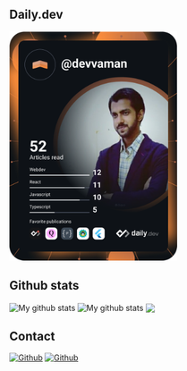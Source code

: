 ## Daily.dev

<a href="https://app.daily.dev/devvaman"><img width="300" src="https://github.com/devv-aman/devv-aman/blob/main/devcard.svg" width="400" alt="Aman Singh's Dev Card"/></a>

## Github stats

<img align="center" src="https://github-readme-streak-stats.herokuapp.com?user=devv-aman&theme=vue-dark&hide_border=true&date_format=M%20j%5B%2C%20Y%5D" alt="My github stats" />

<img align="center" src="https://github-readme-stats.vercel.app/api?username=devv-aman&show_icons=true&include_all_commits=true&theme=cobalt&hide_border=true" alt="My github stats" /> 

<img align="center" src="https://github-readme-stats.vercel.app/api/top-langs/?username=devv-aman&layout=compact&theme=cobalt&hide_border=true" />

## Contact

[<img alt="Github" src="https://img.shields.io/badge/GitHub-%2312100E.svg?&style=for-the-badge&logo=Github&logoColor=white" />](https://github.com/devv-aman) [<img alt="Github" src="https://img.shields.io/badge/twitter-%231DA1F2.svg?&style=for-the-badge&logo=twitter&logoColor=white" />](https://twitter.com/entrepaman)
